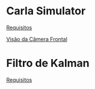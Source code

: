 # Carla Simulator
[Requisitos](https://github.com/deivis6x7/Kalman/blob/main/requisitos_Carla.txt)

[Visão da Câmera Frontal](https://youtu.be/bKNhIdQ-KbM)
# Filtro de Kalman
[Requisitos](https://github.com/deivis6x7/Kalman/blob/main/requisitos_Kalman.txt)
